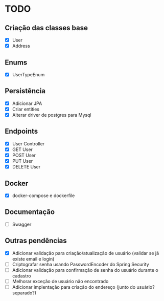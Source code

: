 # **TODO**
## Criação das classes base
- [x] User
- [x] Address
## Enums
- [x] UserTypeEnum
## Persistência
- [x] Adicionar JPA
- [x] Criar entities
- [x] Alterar driver de postgres para Mysql
## Endpoints
- [x] User Controller
- [x] GET User
- [x] POST User
- [x] PUT User
- [x] DELETE User
## Docker
- [x] docker-compose e dockerfile
## Documentação
- [ ] Swagger
## Outras pendências
- [x] Adicionar validação para criação/atualização de usuário (validar se já existe email e login)
- [ ] Criptografar senha usando PasswordEncoder do Spring Security
- [ ] Adicionar validação para confirmação de senha do usuário durante o cadastro
- [ ] Melhorar exceção de usuário não encontrado
- [ ] Adicionar implentação para criação do endereço (junto do usuário? separado?)

